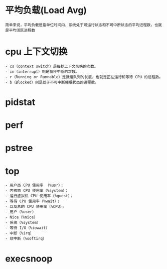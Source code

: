 # 平均负载(Load Avg)
    简单来说，平均负载是指单位时间内，系统处于可运行状态和不可中断状态的平均进程数，也就是平均活跃进程数

# cpu 上下文切换
    - cs（context switch）是每秒上下文切换的次数。
    - in（interrupt）则是每秒中断的次数。
    - r（Running or Runnable）是就绪队列的长度，也就是正在运行和等待 CPU 的进程数。
    - b（Blocked）则是处于不可中断睡眠状态的进程数。

# pidstat

# perf

# pstree

# top

    - 用户态 CPU 使用率 （%usr）；
    - 内核态 CPU 使用率（%system）；
    - 运行虚拟机 CPU 使用率（%guest）；
    - 等待 CPU 使用率（%wait）；
    - 以及总的 CPU 使用率（%CPU);
    - 用户（%user）
    - Nice（%nice）
    - 系统（%system）
    - 等待 I/O（%iowait）
    - 中断（%irq）
    - 软中断（%softirq）

# execsnoop

